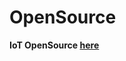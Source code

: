# OpenSource


**IoT OpenSource [here](https://www.postscapes.com/internet-of-things-award/open-source/)**
